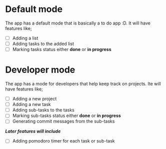 # Default mode
The app has a default mode that is basically a to do app :D.
It will have features like;
- [ ] Adding a list
- [ ] Adding tasks to the added list
- [ ] Marking tasks status either **done** or **in progress**

# Developer mode
The app has a mode for developers that help keep track on projects.
Ite will have features like;
- [ ] Adding a new project
- [ ] Adding a new task
- [ ] Adding sub-tasks to the tasks
- [ ] Marking sub-tasks status either **done** or **in progress**
- [ ] Generating commit messages from the sub-tasks

***Later features will include***
- [ ] Adding pomodoro timer for each task or sub-task